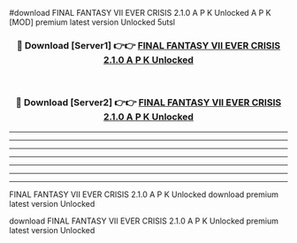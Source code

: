 #download FINAL FANTASY VII EVER CRISIS 2.1.0 A P K Unlocked  A P K [MOD] premium latest version Unlocked 5utsl 



<div align="center">
<h3>🔴 Download [Server1] 👉👉 <a href="https://apkdownload2.web.app/">FINAL FANTASY VII EVER CRISIS 2.1.0 A P K Unlocked </a></h3><br>

<h3>🔴 Download [Server2] 👉👉 <a href="https://apkdownload2.web.app/">FINAL FANTASY VII EVER CRISIS 2.1.0 A P K Unlocked </a></h3>
</div>





----------------------------------------------------------

----------------------------------------------------------

----------------------------------------------------------

----------------------------------------------------------

----------------------------------------------------------

----------------------------------------------------------

----------------------------------------------------------

FINAL FANTASY VII EVER CRISIS 2.1.0 A P K Unlocked  download premium latest version Unlocked

download FINAL FANTASY VII EVER CRISIS 2.1.0 A P K Unlocked  premium latest version Unlocked
